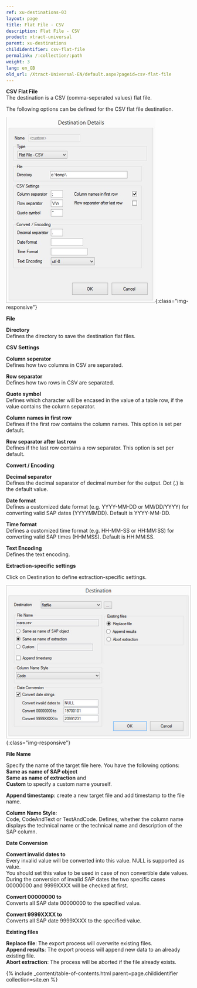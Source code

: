 ```yaml
---
ref: xu-destinations-03
layout: page
title: Flat File - CSV
description: Flat File - CSV
product: xtract-universal
parent: xu-destinations
childidentifier: csv-flat-file
permalink: /:collection/:path
weight: 3
lang: en_GB
old_url: /Xtract-Universal-EN/default.aspx?pageid=csv-flat-file
---
```


**CSV Flat File**<br>
The destination is a CSV (comma-seperated values) flat file. 

The following options can be defined for the CSV flat file destination.

![CSV-Flat-Destination-Details](/img/content/CSV-Flat-Destination-Details.jpg){:class="img-responsive"}

**File**

**Directory**<br>
Defines the directory to save the destination flat files.

**CSV Settings**

**Column seperator**<br>
Defines how two columns in CSV are separated.

**Row separator**<br>
Defines how two rows in CSV are separated.

**Quote symbol**<br>
Defines which character will be encased in the value of a table row, if the value contains the column separator.

**Column names in first row**<br>
Defines if the first row contains the column names. This option is set per default.

**Row separator after last row**<br>
Defines if the last row contains a row separator. This option is set per default.


**Convert / Encoding**

**Decimal separator**<br>
Defines the decimal separator of decimal number for the output. Dot (.) is the default value. 
             
**Date format**<br>
Defines a customized date format (e.g. YYYY-MM-DD or MM/DD/YYYY) for converting valid SAP dates (YYYYMMDD). Default is YYYY-MM-DD.

**Time format**<br>
Defines a customized time format (e.g. HH-MM-SS or HH:MM:SS) for converting valid SAP times (HHMMSS). Default is HH:MM:SS.

**Text Encoding** <br>
Defines the text encoding. 

**Extraction-specific settings**

Click on Destination to define extraction-specific settings.

![XU_flatfile_csv_Destination](/img/content/XU_flatfile_csv_Destination.jpg){:class="img-responsive"}

**File Name**

Specify the name of the target file here. You have the following options:<br>
**Same as name of SAP object**<br>
**Same as name of extraction** and<br>
**Custom** to specify a custom name yourself.

**Append timestamp**: create a new target file and add timestamp to the file name.

**Column Name Style**:<br>
Code, CodeAndText or TextAndCode. Defines, whether the column name displays the technical name or the technical name and description of the SAP column.

**Date Conversion**

**Convert invalid dates to** <br>
Every invalid value will be converted into this value. NULL is supported as value. <br>
You should set this value to be used in case of non convertible date values.  <br>
During the conversion of invalid SAP dates the two specific cases 00000000 and 9999XXXX will be checked at first. 

**Convert 00000000 to** <br>
Converts all SAP date 00000000 to the specified value. 

**Convert 9999XXXX to** <br>
Converts all SAP date 9999XXXX to the specified value.                                                
                          
**Existing files** 

**Replace file**: The export process will overwrite existing files.<br>
**Append results**: The export process will append new data to an already existing file.<br>
**Abort extraction**: The process will be aborted if the file already exists. 


{% include _content/table-of-contents.html parent=page.childidentifier collection=site.en %}